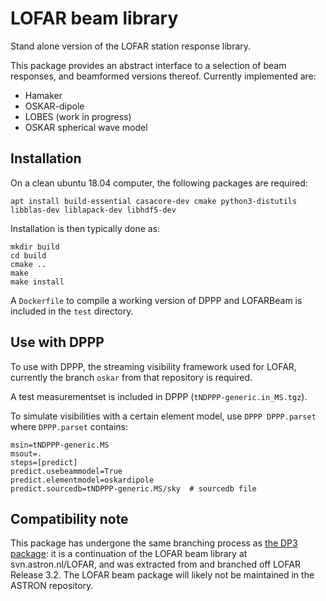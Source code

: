 # LOFAR beam library

Stand alone version of the LOFAR station response library.

This package provides an abstract interface to a selection of beam responses, and beamformed versions thereof. Currently implemented are:

 * Hamaker
 * OSKAR-dipole
 * LOBES (work in progress)
 * OSKAR spherical wave model

## Installation

On a clean ubuntu 18.04 computer, the following packages are required:

```
apt install build-essential casacore-dev cmake python3-distutils libblas-dev liblapack-dev libhdf5-dev
```

Installation is then typically done as:

```
mkdir build
cd build
cmake ..
make
make install
```

A `Dockerfile` to compile a working version of DPPP and LOFARBeam is included in the `test` directory.

## Use with DPPP

To use with DPPP, the streaming visibility framework used for LOFAR, currently the branch `oskar` from that repository is required.

A test measurementset is included in DPPP (`tNDPPP-generic.in_MS.tgz`).

To simulate visibilities with a certain element model, use `DPPP DPPP.parset` where `DPPP.parset` contains:

```
msin=tNDPPP-generic.MS
msout=.
steps=[predict]
predict.usebeammodel=True
predict.elementmodel=oskardipole
predict.sourcedb=tNDPPP-generic.MS/sky  # sourcedb file
```

## Compatibility note
This package has undergone the same branching process as [the DP3 package](https://github.com/lofar-astron/DP3): it is a continuation of the LOFAR beam library at svn.astron.nl/LOFAR, and was extracted from and branched off LOFAR Release 3.2. The LOFAR beam package will likely not be maintained in the ASTRON repository.
